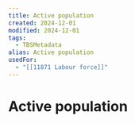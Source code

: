 ```yaml
---
title: Active population
created: 2024-12-01
modified: 2024-12-01
tags:
  - TBSMetadata
alias: Active population
usedFor:
  - "[[11871 Labour force]]"
---
```

# Active population
